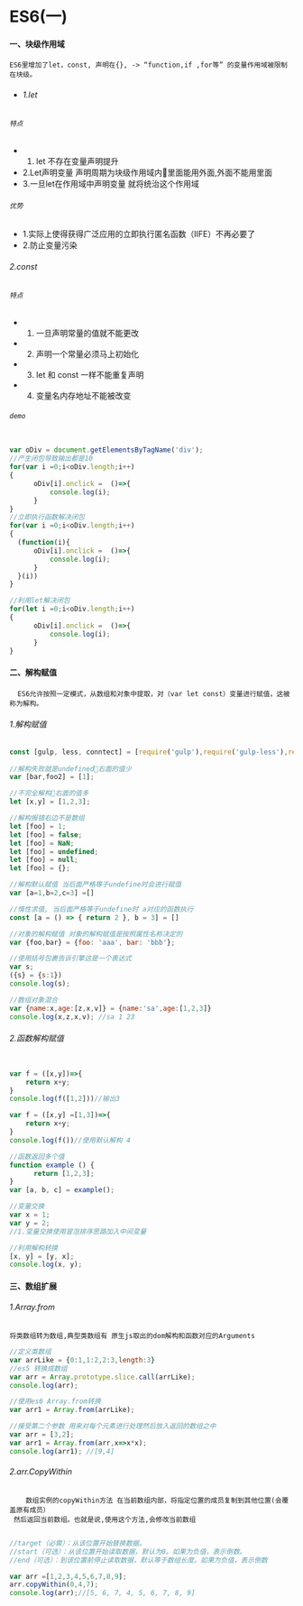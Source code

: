 # ES6(一)

#### 一、块级作用域
    ES6里增加了let，const, 声明在{}, -> “function,if ,for等” 的变量作用域被限制在块级。
    
- ###### 1.let

 ###### `特点`
 
   - 1. let 不存在变量声明提升
   - 2.Let声明变量 声明周期为块级作用域内里面能用外面,外面不能用里面
   - 3.一旦let在作用域中声明变量 就将统治这个作用域
     
 ###### `优势`
 
   - 1.实际上使得获得广泛应用的立即执行匿名函数（IIFE）不再必要了
   - 2.防止变量污染
   
 ###### 2.const
 
 ###### `特点`
 
   - 1. 一旦声明常量的值就不能更改
   - 2. 声明一个常量必须马上初始化
   - 3. let 和 const 一样不能重复声明
   - 4. 变量名内存地址不能被改变
  
 
 ###### `demo`
  ```.js
  
var oDiv = document.getElementsByTagName('div');
//产生闭包导致输出都是10
for(var i =0;i<oDiv.length;i++)
{   
        oDiv[i].onclick =  ()=>{  
            console.log(i);
        }
}
//立即执行函数解决闭包
for(var i =0;i<oDiv.length;i++)
{   
    (function(i){
        oDiv[i].onclick =  ()=>{  
            console.log(i);
        }
    }(i))
}

//利用let解决闭包
for(let i =0;i<oDiv.length;i++)
{   
        oDiv[i].onclick =  ()=>{  
            console.log(i);
        }
}

  ```
   
 #### 二、解构赋值
 
      ES6允许按照一定模式，从数组和对象中提取，对（var let const）变量进行赋值，这被称为解构。
   
   
 ###### 1.解构赋值
   
 ```.js
 const [gulp, less, conntect] = [require('gulp'),require('gulp-less'),require('gulp-connect'))]
   
//解构失败就是undefined右面的值少
 var [bar,foo2] = [1];
 
//不完全解构右面的值多
let [x,y] = [1,2,3];
 
//解构报错右边不是数组
let [foo] = 1;
let [foo] = false;
let [foo] = NaN;
let [foo] = undefined;
let [foo] = null;
let [foo] = {};

//解构默认赋值 当后面严格等于undefine时会进行赋值
var [a=1,b=2,c=3] =[]

//惰性求值, 当后面严格等于undefine时 a对应的函数执行
const [a = () => { return 2 }, b = 3] = []

//对象的解构赋值 对象的解构赋值是按照属性名称决定的
var {foo,bar} = {foo: 'aaa', bar: 'bbb'};

//使用括号包裹告诉引擎这是一个表达式
var s;
({s} = {s:1})
console.log(s);

//数组对象混合
var {name:x,age:[z,x,v]} = {name:'sa',age:[1,2,3]}
console.log(x,z,x,v); //sa 1 23
   ```
   
###### 2.函数解构赋值

```.js

var f = ([x,y])=>{
    return x+y;
}
console.log(f([1,2]))//输出3

var f = ([x,y] =[1,3])=>{
    return x+y;
}
console.log(f())//使用默认解构 4

//函数返回多个值
function example () {
      return [1,2,3];
}        
var [a, b, c] = example();

//变量交换
var x = 1;
var y = 2;
//1.变量交换使用冒泡排序思路加入中间变量

//利用解构转换
[x, y] = [y, x];       
console.log(x, y);

```

#### 三、数组扩展

###### 1.Array.from

    将类数组转为数组,典型类数组有 原生js取出的dom解构和函数对应的Arguments
    
```.js
//定义类数组
var arrLike = {0:1,1:2,2:3,length:3}
//es5 转换成数组
var arr = Array.prototype.slice.call(arrLike);
console.log(arr);

//使用es6 Array.from转换
var arr1 = Array.from(arrLike);

//接受第二个参数 用来对每个元素进行处理然后放入返回的数组之中
var arr = [3,2];
var arr1 = Array.from(arr,x=>x*x);
console.log(arr1); //[9,4]
```
###### 2.arr.CopyWithin
        数组实例的copyWithin方法 在当前数组内部，将指定位置的成员复制到其他位置(会覆盖原有成员）
     然后返回当前数组。也就是说,使用这个方法,会修改当前数组
     
```.js

//target（必需）：从该位置开始替换数据。
//start（可选）：从该位置开始读取数据，默认为0。如果为负值，表示倒数。
//end（可选）：到该位置前停止读取数据，默认等于数组长度。如果为负值，表示倒数

var arr =[1,2,3,4,5,6,7,8,9];
arr.copyWithin(0,4,7);
console.log(arr);//[5, 6, 7, 4, 5, 6, 7, 8, 9]
  ```

